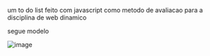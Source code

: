 um to do list feito com javascript como metodo de avaliacao para a disciplina de web dinamico

segue modelo

![image](https://github.com/user-attachments/assets/383f16bc-6cd6-416d-bd71-0b11df032d4e)
